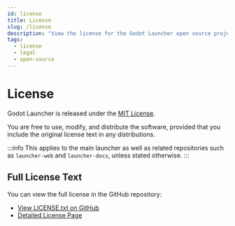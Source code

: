 ```yaml
---
id: license
title: License
slug: /license
description: "View the license for the Godot Launcher open source project."
tags: 
  - license
  - legal
  - open-source
---
```


# License

Godot Launcher is released under the [MIT License](https://opensource.org/licenses/MIT).

You are free to use, modify, and distribute the software, provided that you include the original license text in any distributions.

:::info
This applies to the main launcher as well as related repositories such as `launcher-web` and `launcher-docs`, unless stated otherwise.
:::

## Full License Text

You can view the full license in the GitHub repository:

- [View LICENSE.txt on GitHub](https://github.com/godotlauncher/launcher/blob/main/LICENSE.txt)
- [Detailed License Page](https://godotlauncher.org/license/)
